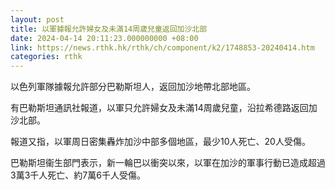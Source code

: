 ```yaml
---
layout: post
title: 以軍據報允許婦女及未滿14周歲兒童返回加沙北部
date: 2024-04-14 20:11:23.000000000 +08:00
link: https://news.rthk.hk/rthk/ch/component/k2/1748853-20240414.htm
categories: rthk
---
```


以色列軍隊據報允許部分巴勒斯坦人，返回加沙地帶北部地區。

有巴勒斯坦通訊社報道，以軍只允許婦女及未滿14周歲兒童，沿拉希德路返回加沙北部。

報道又指，以軍周日密集轟炸加沙中部多個地區，最少10人死亡、20人受傷。

巴勒斯坦衞生部門表示，新一輪巴以衝突以來，以軍在加沙的軍事行動已造成超過3萬3千人死亡、約7萬6千人受傷。
